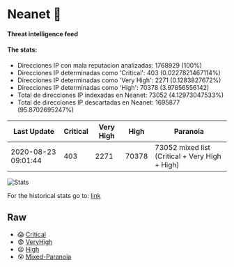 # Neanet :hocho:
#### Threat intelligence feed
#### The stats:

- Direcciones IP con mala reputacion analizadas: 1768929 (100%)
- Direcciones IP determinadas como 'Critical':  403 (0.0227821467114%)
- Direcciones IP determinadas como 'Very High':  2271 (0.1283827672%)
- Direcciones IP determinadas como 'High':  70378 (3.97856556142)
- Total de direcciones IP indexadas en Neanet:  73052 (4.12973047533%)
- Total de direcciones IP descartadas en Neanet:  1695877 (95.8702695247%)

| Last Update | Critical | Very High | High | Paranoia |
| --- | --- | --- | --- | --- |
| 2020-08-23 09:01:44 | 403 | 2271 | 70378 | 73052 mixed list (Critical + Very High + High)|

![Stats](https://docs.google.com/spreadsheets/d/e/2PACX-1vSnaNMIXVabIpDJjufMlzH7poXnshF3mgd8Is1g9ytUEzVsP5my4Trn8f-xkoLLQ38xpL3HtmUexLo6/pubchart?oid=501124687&format=image)

For the historical stats go to: [link](/stats.csv)
## Raw
- :scream: [Critical](https://raw.githubusercontent.com/JavaGarcia/Neanet/master/blacklists/neanet_critical.txt)
- :fearful: [VeryHigh](https://raw.githubusercontent.com/JavaGarcia/Neanet/master/blacklists/neanet_veryHigh.txtt)
- :frowning: [High](https://raw.githubusercontent.com/JavaGarcia/Neanet/master/blacklists/neanet_high.txt)
- :dizzy_face: [Mixed-Paranoia](https://raw.githubusercontent.com/JavaGarcia/Neanet/master/blacklists/neanet_all.txt)



































































































































































































































































































































































































